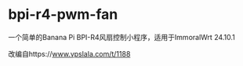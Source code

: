 # bpi-r4-pwm-fan
一个简单的Banana Pi BPI-R4风扇控制小程序，适用于ImmoralWrt 24.10.1



改编自https://www.vpslala.com/t/1188

